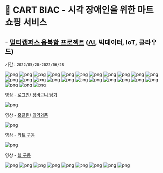 # 🛒 CART BIAC - 시각 장애인을 위한 마트 쇼핑 서비스
## - [멀티캠퍼스 융복합 프로젝트](https://github.com/hjst0223/info.git) ([AI](https://github.com/hjst0223/ai.git), 빅데이터, IoT, 클라우드)



기간 : `2022/05/20`~`2022/06/28`

![png](img/CART_BIAC_1.png)
![png](img/CART_BIAC_2.png)
![png](img/CART_BIAC_3.png)
![png](img/CART_BIAC_4.png)
![png](img/CART_BIAC_5.png)
![png](img/CART_BIAC_6.png)
![png](img/CART_BIAC_7.png)
![png](img/CART_BIAC_8.png)
![png](img/CART_BIAC_9.png)
![png](img/CART_BIAC_10.png)
![png](img/CART_BIAC_11.png)
![png](img/CART_BIAC_12.png)
![png](img/CART_BIAC_13.png)
![png](img/CART_BIAC_14.png)
![png](img/CART_BIAC_15.png)
![png](img/CART_BIAC_16.png)
![png](img/CART_BIAC_17.png)
![png](img/CART_BIAC_18.png)
![png](img/CART_BIAC_19.png)
![png](img/CART_BIAC_20.png)
![png](img/CART_BIAC_21.png)
![png](img/CART_BIAC_22.png)
![png](img/CART_BIAC_23.png)
![png](img/CART_BIAC_24.png)
![png](img/CART_BIAC_25.png)


영상 - [로그인](https://www.youtube.com/watch?v=FB3HWo_VUwI)/ [장바구니 담기](https://www.youtube.com/watch?v=Uyog9VcCKoo)

![png](img/CART_BIAC_26.png)


영상 - [홈클린](https://www.youtube.com/watch?v=tU8WpO1pvoc)/ [의약외품](https://www.youtube.com/watch?v=I74UJSJpYhg)

![png](img/CART_BIAC_27.png)


영상 - [카트 구동](https://www.youtube.com/watch?v=6ffwKqEQuaQ)

![png](img/CART_BIAC_28.png)


영상 - [웹 구동](https://www.youtube.com/watch?v=bveiueb5vKc)

![png](img/CART_BIAC_29.png)
![png](img/CART_BIAC_30.png)
![png](img/CART_BIAC_31.png)
![png](img/CART_BIAC_32.png)
![png](img/CART_BIAC_33.png)
![png](img/CART_BIAC_34.png)
![png](img/CART_BIAC_35.png)
![png](img/CART_BIAC_36.png)
![png](img/CART_BIAC_37.png)
